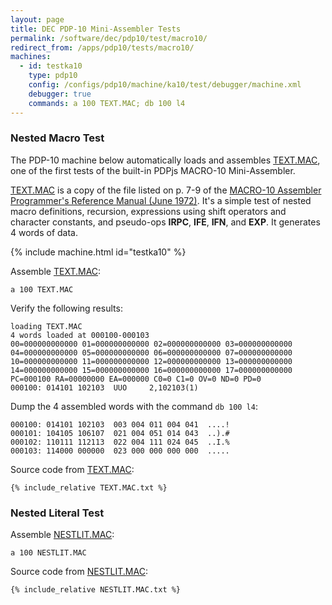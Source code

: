 ```yaml
---
layout: page
title: DEC PDP-10 Mini-Assembler Tests
permalink: /software/dec/pdp10/test/macro10/
redirect_from: /apps/pdp10/tests/macro10/
machines:
  - id: testka10
    type: pdp10
    config: /configs/pdp10/machine/ka10/test/debugger/machine.xml
    debugger: true
    commands: a 100 TEXT.MAC; db 100 l4
---
```


### Nested Macro Test

The PDP-10 machine below automatically loads and assembles [TEXT.MAC](TEXT.MAC.txt), one of the
first tests of the built-in PDPjs MACRO-10 Mini-Assembler.

[TEXT.MAC](TEXT.MAC.txt) is a copy of the file listed on p. 7-9 of the
[MACRO-10 Assembler Programmer's Reference Manual (June 1972)](/software/dec/pdp10/macro10/).  It's a simple test
of nested macro definitions, recursion, expressions using shift operators and character constants,
and pseudo-ops **IRPC**, **IFE**, **IFN**, and **EXP**.  It generates 4 words of data. 

{% include machine.html id="testka10" %}

Assemble [TEXT.MAC](TEXT.MAC.txt):

	a 100 TEXT.MAC

Verify the following results:

	loading TEXT.MAC
	4 words loaded at 000100-000103
	00=000000000000 01=000000000000 02=000000000000 03=000000000000 
	04=000000000000 05=000000000000 06=000000000000 07=000000000000 
	10=000000000000 11=000000000000 12=000000000000 13=000000000000 
	14=000000000000 15=000000000000 16=000000000000 17=000000000000 
	PC=000100 RA=00000000 EA=000000 C0=0 C1=0 OV=0 ND=0 PD=0 
	000100: 014101 102103  UUO     2,102103(1)

Dump the 4 assembled words with the command `db 100 l4`:

	000100: 014101 102103  003 004 011 004 041  ....!
	000101: 104105 106107  021 004 051 014 043  ..).#
	000102: 110111 112113  022 004 111 024 045  ..I.%
	000103: 114000 000000  023 000 000 000 000  .....

Source code from [TEXT.MAC](TEXT.MAC.txt):
 
```
{% include_relative TEXT.MAC.txt %}
```

### Nested Literal Test

Assemble [NESTLIT.MAC](NESTLIT.MAC.txt):

    a 100 NESTLIT.MAC
 
Source code from [NESTLIT.MAC](NESTLIT.MAC.txt):

```
{% include_relative NESTLIT.MAC.txt %}
```
